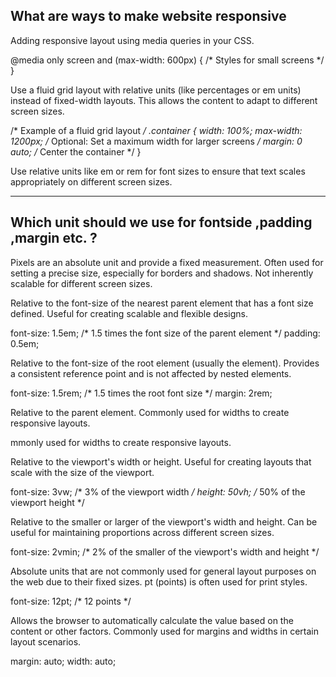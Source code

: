 
## What are ways to make website responsive

<!-- Use Responsive Web Design (RWD): -->
Adding responsive layout using media queries in your CSS.

@media only screen and (max-width: 600px) {
  /* Styles for small screens */
}


<!-- Fluid Grid Layouts: -->
Use a fluid grid layout with relative units (like percentages or em units) instead of fixed-width layouts. This allows the content to adapt to different screen sizes.

/* Example of a fluid grid layout */
.container {
  width: 100%;
  max-width: 1200px; /* Optional: Set a maximum width for larger screens */
  margin: 0 auto; /* Center the container */
}

<!-- Viewport Meta Tag: -->
<meta name="viewport" content="width=device-width, initial-scale=1.0">

<!-- CSS Flexbox and Grid: -->
<!-- Responsive Typography: -->
Use relative units like em or rem for font sizes to ensure that text scales appropriately on different screen sizes.


------------------------------------------------------------------------------------------------------------------------------

## Which unit should we use for fontside ,padding ,margin etc. ?

<!-- Pixels (px): -->
Pixels are an absolute unit and provide a fixed measurement.
Often used for setting a precise size, especially for borders and shadows.
Not inherently scalable for different screen sizes.

<!-- Em (em): -->
Relative to the font-size of the nearest parent element that has a font size defined.
Useful for creating scalable and flexible designs.

font-size: 1.5em; /* 1.5 times the font size of the parent element */
padding: 0.5em;


<!-- Rem (rem): -->
Relative to the font-size of the root element (usually the <html> element).
Provides a consistent reference point and is not affected by nested elements.

font-size: 1.5rem; /* 1.5 times the root font size */
margin: 2rem;


<!-- Percentages (%): -->   
Relative to the parent element.
Commonly used for widths to create responsive layouts.

mmonly used for widths to create responsive layouts.


<!-- Viewport Width (vw) and Viewport Height (vh): -->
Relative to the viewport's width or height.
Useful for creating layouts that scale with the size of the viewport.

font-size: 3vw; /* 3% of the viewport width */
height: 50vh; /* 50% of the viewport height */

<!-- Viewport Minimum (vmin) and Viewport Maximum (vmax): -->
Relative to the smaller or larger of the viewport's width and height.
Can be useful for maintaining proportions across different screen sizes.

font-size: 2vmin; /* 2% of the smaller of the viewport's width and height */

<!-- Absolute (in, cm, mm, pt, pc): -->

Absolute units that are not commonly used for general layout purposes on the web due to their fixed sizes.
pt (points) is often used for print styles.

font-size: 12pt; /* 12 points */

<!-- Auto (auto): -->
Allows the browser to automatically calculate the value based on the content or other factors.
Commonly used for margins and widths in certain layout scenarios.

margin: auto;
width: auto;







